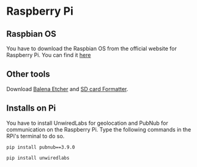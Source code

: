# Raspberry Pi 

## Raspbian OS
You have to download the Raspbian OS from the official website for Raspberry Pi. You can find it [here](https://www.raspberrypi.org/downloads/raspbian/)

## Other tools
Download [Balena Etcher](https://www.balena.io/etcher/) and [SD card Formatter](https://www.sdcard.org/downloads/formatter/eula_windows/index.html). 

## Installs on Pi
You have to install UnwiredLabs for geolocation and PubNub for communication on the Raspberry Pi. Type the following commands in the RPi's terminal to do so.

```
pip install pubnub==3.9.0
```

```
pip install unwiredlabs
```